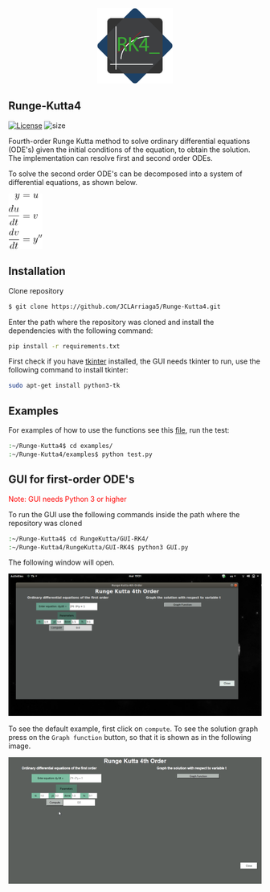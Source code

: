 <p align="center"><img src="images/logo/RK4-logo.png" height="150"></p>

## Runge-Kutta4

[![License](https://img.shields.io/badge/License-MIT-green.svg)](../master/LICENSE) ![size](https://img.shields.io/github/repo-size/JCLArriaga5/Runge-Kutta4)

Fourth-order Runge Kutta method to solve ordinary differential equations (ODE's) given the initial conditions of the equation, to obtain the solution. The implementation can resolve first and second order ODEs.

To solve the second order ODE's can be decomposed into a system of differential equations, as shown below.
<p align="left"><img src="images/example_convert_2ode.png" height="110"></p>

## Installation
<!-- ```sh
$ python -m pip install git+https://github.com/JCLArriaga5/Runge-Kutta4.git
``` -->
Clone repository
```sh
$ git clone https://github.com/JCLArriaga5/Runge-Kutta4.git
```
Enter the path where the repository was cloned and install the dependencies with the following command:
```sh
pip install -r requirements.txt
```
First check if you have [tkinter](https://docs.python.org/3.6/library/tkinter.html) installed, the GUI needs tkinter to run, use the following command to install tkinter:
```sh
sudo apt-get install python3-tk
```

## Examples
For examples of how to use the functions see this [file](../master/examples/test.py), run the test:
```sh
:~/Runge-Kutta4$ cd examples/
:~/Runge-Kutta4/examples$ python test.py
```

## GUI for first-order ODE's
<span style="color:red">Note: GUI needs Python 3 or higher</span>


To run the GUI use the following commands inside the path where the repository was cloned
```sh
:~/Runge-Kutta4$ cd RungeKutta/GUI-RK4/
:~/Runge-Kutta4/RungeKutta/GUI-RK4$ python3 GUI.py
```
The following window will open.
<p align="center"><img src="images/GUI-preview.png" height=""></p>

To see the default example, first click on `compute`. To see the solution graph press on the `Graph function` button, so that it is shown as in the following image.

<p align="center"><img src="images/Runge_Kutta_4th_Order_Window.gif" height=""></p>
